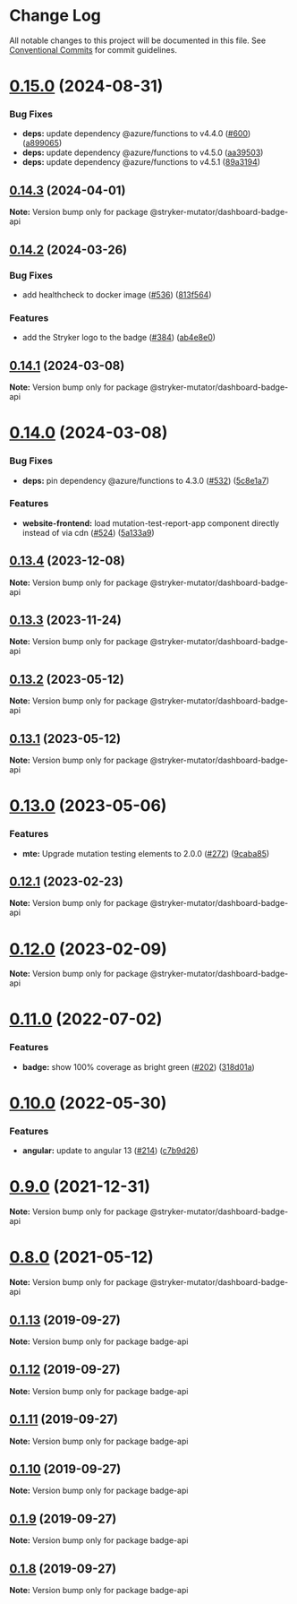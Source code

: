 # Change Log

All notable changes to this project will be documented in this file.
See [Conventional Commits](https://conventionalcommits.org) for commit guidelines.

# [0.15.0](https://github.com/stryker-mutator/stryker-dashboard/compare/v0.14.3...v0.15.0) (2024-08-31)

### Bug Fixes

- **deps:** update dependency @azure/functions to v4.4.0 ([#600](https://github.com/stryker-mutator/stryker-dashboard/issues/600)) ([a899065](https://github.com/stryker-mutator/stryker-dashboard/commit/a899065138a721a92f4406bd236b67e84a546097))
- **deps:** update dependency @azure/functions to v4.5.0 ([aa39503](https://github.com/stryker-mutator/stryker-dashboard/commit/aa39503884803cdf7611a4ab6a34bb3e107bffcb))
- **deps:** update dependency @azure/functions to v4.5.1 ([89a3194](https://github.com/stryker-mutator/stryker-dashboard/commit/89a31947e093187cadaa6fda01871fee4e2cc85b))

## [0.14.3](https://github.com/stryker-mutator/stryker-dashboard/compare/v0.14.2...v0.14.3) (2024-04-01)

**Note:** Version bump only for package @stryker-mutator/dashboard-badge-api

## [0.14.2](https://github.com/stryker-mutator/stryker-dashboard/compare/v0.14.1...v0.14.2) (2024-03-26)

### Bug Fixes

- add healthcheck to docker image ([#536](https://github.com/stryker-mutator/stryker-dashboard/issues/536)) ([813f564](https://github.com/stryker-mutator/stryker-dashboard/commit/813f5646413202b3f2d9233e2ba7096c64fd338e))

### Features

- add the Stryker logo to the badge ([#384](https://github.com/stryker-mutator/stryker-dashboard/issues/384)) ([ab4e8e0](https://github.com/stryker-mutator/stryker-dashboard/commit/ab4e8e03acc240fdf72df957591109924ee7f5e9))

## [0.14.1](https://github.com/stryker-mutator/stryker-dashboard/compare/v0.14.0...v0.14.1) (2024-03-08)

**Note:** Version bump only for package @stryker-mutator/dashboard-badge-api

# [0.14.0](https://github.com/stryker-mutator/stryker-dashboard/compare/v0.13.4...v0.14.0) (2024-03-08)

### Bug Fixes

- **deps:** pin dependency @azure/functions to 4.3.0 ([#532](https://github.com/stryker-mutator/stryker-dashboard/issues/532)) ([5c8e1a7](https://github.com/stryker-mutator/stryker-dashboard/commit/5c8e1a7d8293f4973789d3800115bf2f8b1627e9))

### Features

- **website-frontend:** load mutation-test-report-app component directly instead of via cdn ([#524](https://github.com/stryker-mutator/stryker-dashboard/issues/524)) ([5a133a9](https://github.com/stryker-mutator/stryker-dashboard/commit/5a133a9a27e3e2f9c406902ebb8c0c0c5d1fb112))

## [0.13.4](https://github.com/stryker-mutator/stryker-dashboard/compare/v0.13.3...v0.13.4) (2023-12-08)

**Note:** Version bump only for package @stryker-mutator/dashboard-badge-api

## [0.13.3](https://github.com/stryker-mutator/stryker-dashboard/compare/v0.13.2...v0.13.3) (2023-11-24)

**Note:** Version bump only for package @stryker-mutator/dashboard-badge-api

## [0.13.2](https://github.com/stryker-mutator/stryker-dashboard/compare/v0.13.1...v0.13.2) (2023-05-12)

**Note:** Version bump only for package @stryker-mutator/dashboard-badge-api

## [0.13.1](https://github.com/stryker-mutator/stryker-dashboard/compare/v0.13.0...v0.13.1) (2023-05-12)

**Note:** Version bump only for package @stryker-mutator/dashboard-badge-api

# [0.13.0](https://github.com/stryker-mutator/stryker-dashboard/compare/v0.12.1...v0.13.0) (2023-05-06)

### Features

- **mte:** Upgrade mutation testing elements to 2.0.0 ([#272](https://github.com/stryker-mutator/stryker-dashboard/issues/272)) ([9caba85](https://github.com/stryker-mutator/stryker-dashboard/commit/9caba85801fd8b5ead458d2b932a682f2cd16c72))

## [0.12.1](https://github.com/stryker-mutator/stryker-dashboard/compare/v0.12.0...v0.12.1) (2023-02-23)

**Note:** Version bump only for package @stryker-mutator/dashboard-badge-api

# [0.12.0](https://github.com/stryker-mutator/stryker-dashboard/compare/v0.11.0...v0.12.0) (2023-02-09)

**Note:** Version bump only for package @stryker-mutator/dashboard-badge-api

# [0.11.0](https://github.com/stryker-mutator/stryker-dashboard/compare/v0.10.0...v0.11.0) (2022-07-02)

### Features

- **badge:** show 100% coverage as bright green ([#202](https://github.com/stryker-mutator/stryker-dashboard/issues/202)) ([318d01a](https://github.com/stryker-mutator/stryker-dashboard/commit/318d01ac0ee430a6f8a8cdb4df1b4042845162b5))

# [0.10.0](https://github.com/stryker-mutator/stryker-dashboard/compare/v0.9.0...v0.10.0) (2022-05-30)

### Features

- **angular:** update to angular 13 ([#214](https://github.com/stryker-mutator/stryker-dashboard/issues/214)) ([c7b9d26](https://github.com/stryker-mutator/stryker-dashboard/commit/c7b9d26d4d0e9c5ab10e9c442111ec1589c2a60b))

# [0.9.0](https://github.com/stryker-mutator/stryker-dashboard/compare/v0.8.0...v0.9.0) (2021-12-31)

**Note:** Version bump only for package @stryker-mutator/dashboard-badge-api

# [0.8.0](https://github.com/stryker-mutator/stryker-dashboard/compare/v0.7.2...v0.8.0) (2021-05-12)

**Note:** Version bump only for package @stryker-mutator/dashboard-badge-api

## [0.1.13](https://github.com/stryker-mutator/stryker-dashboard/compare/v0.1.12...v0.1.13) (2019-09-27)

**Note:** Version bump only for package badge-api

## [0.1.12](https://github.com/stryker-mutator/stryker-dashboard/compare/v0.1.11...v0.1.12) (2019-09-27)

**Note:** Version bump only for package badge-api

## [0.1.11](https://github.com/stryker-mutator/stryker-dashboard/compare/v0.1.10...v0.1.11) (2019-09-27)

**Note:** Version bump only for package badge-api

## [0.1.10](https://github.com/stryker-mutator/stryker-dashboard/compare/v0.1.9...v0.1.10) (2019-09-27)

**Note:** Version bump only for package badge-api

## [0.1.9](https://github.com/stryker-mutator/stryker-dashboard/compare/v0.1.8...v0.1.9) (2019-09-27)

**Note:** Version bump only for package badge-api

## [0.1.8](https://github.com/stryker-mutator/stryker-dashboard/compare/v0.1.7...v0.1.8) (2019-09-27)

**Note:** Version bump only for package badge-api
